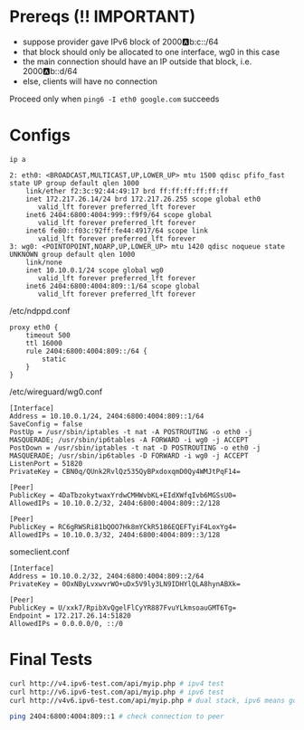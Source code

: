 # Prereqs (!! IMPORTANT)
- suppose provider gave IPv6 block of 2000:a:b:c::/64
- that block should only be allocated to one interface, wg0 in this case
- the main connection should have an IP outside that block, i.e. 2000:a:b::d/64
- else, clients will have no connection

Proceed only when `ping6 -I eth0 google.com` succeeds

# Configs
`ip a`
```
2: eth0: <BROADCAST,MULTICAST,UP,LOWER_UP> mtu 1500 qdisc pfifo_fast state UP group default qlen 1000
    link/ether f2:3c:92:44:49:17 brd ff:ff:ff:ff:ff:ff
    inet 172.217.26.14/24 brd 172.217.26.255 scope global eth0
       valid_lft forever preferred_lft forever
    inet6 2404:6800:4004:999::f9f9/64 scope global 
       valid_lft forever preferred_lft forever
    inet6 fe80::f03c:92ff:fe44:4917/64 scope link 
       valid_lft forever preferred_lft forever
3: wg0: <POINTOPOINT,NOARP,UP,LOWER_UP> mtu 1420 qdisc noqueue state UNKNOWN group default qlen 1000
    link/none 
    inet 10.10.0.1/24 scope global wg0
       valid_lft forever preferred_lft forever
    inet6 2404:6800:4004:809::1/64 scope global 
       valid_lft forever preferred_lft forever
```

/etc/ndppd.conf
```
proxy eth0 {
    timeout 500
    ttl 16000
    rule 2404:6800:4004:809::/64 {
        static
    }
}
```

/etc/wireguard/wg0.conf
```
[Interface]
Address = 10.10.0.1/24, 2404:6800:4004:809::1/64
SaveConfig = false
PostUp = /usr/sbin/iptables -t nat -A POSTROUTING -o eth0 -j MASQUERADE; /usr/sbin/ip6tables -A FORWARD -i wg0 -j ACCEPT
PostDown = /usr/sbin/iptables -t nat -D POSTROUTING -o eth0 -j MASQUERADE; /usr/sbin/ip6tables -D FORWARD -i wg0 -j ACCEPT
ListenPort = 51820
PrivateKey = CBN0q/QUnk2RvlQz535QyBPxdoxqmD0Qy4WMJtPqF14=

[Peer]
PublicKey = 4DaTbzokytwaxYrdwCMHWvbKL+EIdXWfqIvb6MGSsU0=
AllowedIPs = 10.10.0.2/32, 2404:6800:4004:809::2/128

[Peer]
PublicKey = RC6gRWSRi81bQOO7Hk8mYCkR5186EQEFTyiF4LoxYg4=
AllowedIPs = 10.10.0.3/32, 2404:6800:4004:809::3/128
```

someclient.conf
```
[Interface]
Address = 10.10.0.2/32, 2404:6800:4004:809::2/64
PrivateKey = 0OxNByLvxwvrWO+uDx5V9ly3LN9IDHYlQLA8hynABXk=

[Peer]
PublicKey = U/xxk7/RpibXvQgelFlCyYR887FvuYLkmsoauGMT6Tg=
Endpoint = 172.217.26.14:51820
AllowedIPs = 0.0.0.0/0, ::/0
```

# Final Tests
```bash
curl http://v4.ipv6-test.com/api/myip.php # ipv4 test
curl http://v6.ipv6-test.com/api/myip.php # ipv6 test
curl http://v4v6.ipv6-test.com/api/myip.php # dual stack, ipv6 means good to go

ping 2404:6800:4004:809::1 # check connection to peer
```